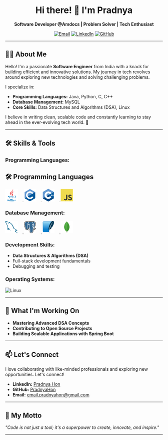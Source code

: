 <h1 align="center">Hi there! 👋 I'm Pradnya</h1>  

<p align="center">
  <b>Software Developer @Amdocs | Problem Solver | Tech Enthusiast</b>
</p>  

<p align="center">
  <a href="mailto:email.pradnyahon@gmail.com"><img src="https://img.shields.io/badge/Email-email.pradnyahon@gmail.com-red" alt="Email"></a>
  <a href="https://www.linkedin.com/in/pradnyahon24"><img src="https://img.shields.io/badge/LinkedIn-Pradnya%20Hon-blue" alt="LinkedIn"></a>
  <a href="https://github.com/PradnyaHon"><img src="https://img.shields.io/badge/GitHub-PradnyaHon-000" alt="GitHub"></a>
</p>  

---

## 👩‍💻 **About Me**  
Hello! I'm a passionate **Software Engineer** from India with a knack for building efficient and innovative solutions. My journey in tech revolves around exploring new technologies and solving challenging problems.  

I specialize in:  
- **Programming Languages:** Java, Python, C, C++  
- **Database Management:** MySQL  
- **Core Skills:** Data Structures and Algorithms (DSA), Linux  

I believe in writing clean, scalable code and constantly learning to stay ahead in the ever-evolving tech world. 🚀  

---

## 🛠️ **Skills & Tools**  

### **Programming Languages:**  
## 🛠️ **Programming Languages**

<p align="left">
  <a href="https://www.linkedin.com/in/pradnyahon24" target="_blank">
    <img src="https://raw.githubusercontent.com/devicons/devicon/master/icons/java/java-original.svg" alt="Java" width="40" height="40" style="margin-right: 15px;"/>
  </a>
  <a href="https://www.linkedin.com/in/pradnyahon24" target="_blank">
    <img src="https://raw.githubusercontent.com/devicons/devicon/master/icons/c/c-original.svg" alt="C" width="40" height="40" style="margin-right: 15px;"/>
  </a>
  <a href="https://www.linkedin.com/in/pradnyahon24" target="_blank">
    <img src="https://raw.githubusercontent.com/devicons/devicon/master/icons/cplusplus/cplusplus-original.svg" alt="C++" width="40" height="40" style="margin-right: 15px;"/>
  </a>
  <a href="https://www.linkedin.com/in/pradnyahon24" target="_blank">
    <img src="https://raw.githubusercontent.com/devicons/devicon/master/icons/javascript/javascript-original.svg" alt="JavaScript" width="40" height="40" style="margin-right: 15px;"/>
  </a>
</p>


### **Database Management:**  
<p align="left">
  <a href="https://www.linkedin.com/in/geeta-hade" target="_blank">
    <img src="https://raw.githubusercontent.com/devicons/devicon/master/icons/mysql/mysql-original.svg" alt="MySQL" width="40" height="40" style="margin-right: 15px;"/>
  </a>
  <a href="https://www.linkedin.com/in/geeta-hade" target="_blank">
    <img src="https://raw.githubusercontent.com/devicons/devicon/master/icons/postgresql/postgresql-original.svg" alt="PostgreSQL" width="40" height="40" style="margin-right: 15px;"/>
  </a>
  <a href="https://www.linkedin.com/in/geeta-hade" target="_blank">
    <img src="https://raw.githubusercontent.com/devicons/devicon/master/icons/sqlite/sqlite-original.svg" alt="SQLite" width="40" height="40" style="margin-right: 15px;"/>
  </a>
  <a href="https://www.linkedin.com/in/geeta-hade" target="_blank">
    <img src="https://raw.githubusercontent.com/devicons/devicon/master/icons/mongodb/mongodb-original.svg" alt="MongoDB" width="40" height="40"/>
  </a>
</p>

### **Development Skills:**  
- **Data Structures & Algorithms (DSA)**  
- Full-stack development fundamentals  
- Debugging and testing  

### **Operating Systems:**  
![Linux](https://img.shields.io/badge/-Linux-FCC624?logo=linux&logoColor=black&style=flat)  

---

## 🚀 **What I'm Working On**  
- **Mastering Advanced DSA Concepts**  
- **Contributing to Open Source Projects**  
- **Building Scalable Applications with Spring Boot**  

---

## 📫 **Let's Connect**  
I love collaborating with like-minded professionals and exploring new opportunities. Let's connect!  
- **LinkedIn:** [Pradnya Hon](https://www.linkedin.com/in/pradnyahon24)  
- **GitHub:** [PradnyaHon](https://github.com/PradnyaHon)  
- **Email:** [email.pradnyahon@gmail.com](mailto:email.pradnyahon@gmail.com)  

---

## 🌱 **My Motto**  
*"Code is not just a tool; it's a superpower to create, innovate, and inspire."*  

---
